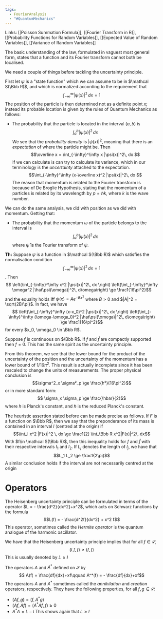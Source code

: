```yaml
---
tags:
  - FourierAnalysis
  - "#QuantumMechanics"
---
```

Links: [[Poisson Summation Formula]], [[Fourier Transform in R]], [[Probability Functions for Random Variables]], [[Expected Value of Random Variables]], [[Variance of Random Variables]]

The basic understanding of the law, formulated in vaguest most general form, states that a function and its Fourier transform cannot both be localised.

We need a couple of things before tackling the uncertainty principle.

First let $\psi$ is a "state function" which we can assume to be in $\mathcal S(\Bbb R)$, and which is normalized according to the requirement that $$\int_{-\infty}^\infty |\psi(x)|^2\, dx = 1$$
The position of the particle is then determined not as a definite point $x$; instead its probable location is given by the rules of Quantum Mechanics as follows: 
- The probability that the particle is located in the interval $(a,b)$ is
$$\int_a ^b|\psi(x)|^2\, dx$$
We see that the *probability density* is $|\psi(x)|^2$, meaning that there is an *expectation* of where the particle might be. Then $$\overline x = \int_{-\infty}^\infty x |\psi(x)|^2\, dx $$If we can calculate is can try to calculate its variance, which in our terminology is the *uncertainty* attached to the expectation. $$\int_{-\infty}^\infty (x-\overline x)^2 |\psi(x)|^2\, dx $$
The reason that momentum is related to the Fourier transform is because of De Broglie Hypothesis, stating that the momentum of a particles is related by its wavelength by $p = \hbar k$, where $k$ is the wave number. 

We can do the same analysis, we did with position as we did with momentum. Getting that:
- The probability that the momentum $\omega$ of the particle belongs to the interval is
$$\int_a ^b|\hat\psi(x)|^2\, dx$$
where $\hat \psi$ is the Fourier transform of $\psi$.

**Th:** Suppose $\psi$ is a function in $\mathcal S(\Bbb R)$ which satisfies the normalisation condition $$\int_{-\infty}^\infty |\psi(x)|^2\, dx = 1$$. Then $$ \left(\int_{-\infty}^\infty x^2 |\psi(x)|^2\, dx \right) \left(\int_{-\infty}^\infty \omega^2 |\hat\psi(\omega)|^2\, d\omega\right) \ge \frac1{16\pi^2}$$and the equality holds iff $\psi(x) = Ae^{-Bx^2}$ where $B>0$ and $|A|^2 = \sqrt{2B/\pi}$. In fact, we have $$ \left(\int_{-\infty}^\infty (x-x_0)^2 |\psi(x)|^2\, dx \right) \left(\int_{-\infty}^\infty (\omega-\omega_0)^2 |\hat\psi(\omega)|^2\, d\omega\right) \ge \frac1{16\pi^2}$$for every $x_0, \omega_0 \in \Bbb R$. 

Suppose $f$ is continuous on $\Bbb R$. If $f$ and $\hat f$ are compactly supported then $f = 0$. This has the same spirit as the uncertainty principle. 

From this theorem, we see that the lower bound for the product of the uncertainty of the position and the uncertainty of the momentum has a lower bound of $1/16\pi^2$. This result is actually incomplete since it has been rescaled to change the units of measurements. The proper physical conclusion is $$\sigma^2_x \sigma²_p \ge \frac{h²}{16\pi^2}$$or in more standard form: $$ \sigma_x \sigma_p \ge \frac{\hbar}{2}$$where $h$ is Planck's constant, and $\hbar$ is the reduced Planck's constant.

The heuristic assertion stated before can be made precise as follows. If $F$ is a function on $\Bbb R$, then we say that the preponderance of its mass is contained in an interval $I$ (centred at the origin) if $$\int_I x^2 |F(x)|^2 \, dx \ge \frac1{2} \int_\Bbb R x^2|F(x)|^2\, dx$$With $f\in \mathcal S(\Bbb R)$, then this inequality holds for $f$ and $\hat f$ with their respective intervals $I_1$ and $I_2$. If $L_j$ denotes the length of $I_j$, we have that $$L_1 L_2 \ge \frac1{2\pi}$$
A similar conclusion holds if the interval are not necessarily centred at the origin

# Operators

The Heisenberg uncertainty principle can be formulated in terms of the operator $L = - \frac{d^2}{dx^2}+x^2$, which acts on Schwarz functions by the formula $$L(f) = - \frac{d^2f}{dx^2} + x^2 f$$This operator, sometimes called the *Hermite operator* is the quantum analogue of the harmonic oscillator. 

We have that the Heisenberg uncertainty principle implies that for all $f\in \mathcal S$, $$(Lf, f) \ge (f, f)$$
This is usually denoted by $L \ge I$

The operators $A$ and $A^*$ defined on $\mathcal S$ by $$ A(f) = \frac{df}{dx}+xf\qquad A^*(f) = - \frac{df}{dx}+xf$$
The operators $A$ and $A^*$ sometimes called the *annihilation* and *creation* operators, respectively. They have the following properties, for all $f, g\in \mathcal S$:
- $(Af, g) = (f, A^* g)$
- $(Af, Af) = (A^* A f, f) \ge 0$
- $A^* A = L-I$
This shows again that $L \ge I$

